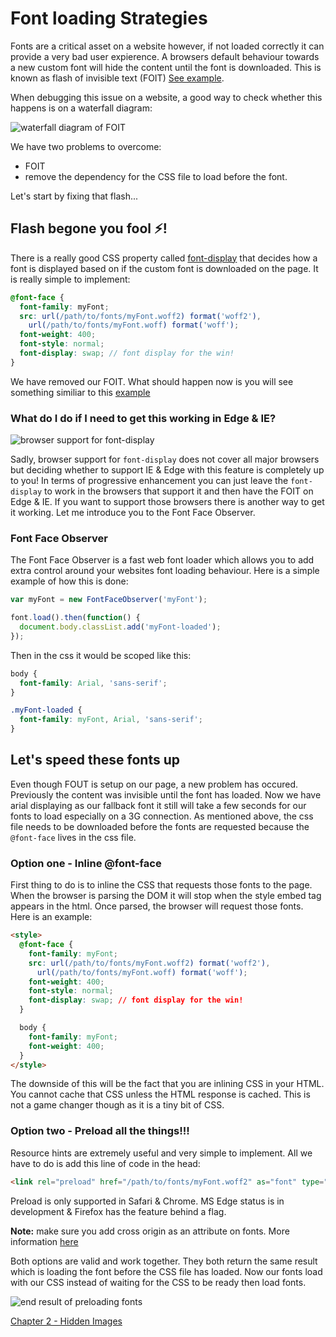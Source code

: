 # Font loading Strategies

Fonts are a critical asset on a website however, if not loaded correctly it can provide a very bad user expierence. A browsers default behaviour towards a new custom font will hide the content until the font is downloaded. This is known as flash of invisible text (FOIT) [See example](https://cloud.githubusercontent.com/assets/1369170/19876828/0aa7d0d6-9f97-11e6-86c8-b7e2c80a9986.gif).

When debugging this issue on a website, a good way to check whether this happens is on a waterfall diagram:

![waterfall diagram of FOIT](https://raw.githubusercontent.com/code-mattclaffey/performance-kit/master/01-font-loading-strategies/default-font-loading.png)

We have two problems to overcome:

- FOIT
- remove the dependency for the CSS file to load before the font.

Let's start by fixing that flash...

## Flash begone you fool ⚡️!

There is a really good CSS property called [font-display](https://developer.mozilla.org/en-US/docs/Web/CSS/@font-face/font-display) that decides how a font is displayed based on if the custom font is downloaded on the page. It is really simple to implement:

```scss
@font-face {
  font-family: myFont;
  src: url(/path/to/fonts/myFont.woff2) format('woff2'),
    url(/path/to/fonts/myFont.woff) format('woff');
  font-weight: 400;
  font-style: normal;
  font-display: swap; // font display for the win!
}
```

We have removed our FOIT. What should happen now is you will see something similiar to this [example](https://cloud.githubusercontent.com/assets/1369170/19876827/0aa5c8d6-9f97-11e6-81a2-13fa35f6bbc9.gif)


### What do I do if I need to get this working in Edge & IE?
![browser support for font-display](https://raw.githubusercontent.com/code-mattclaffey/performance-kit/master/01-font-loading-strategies/font-display-browser-support.png)

Sadly, browser support for `font-display` does not cover all major browsers but deciding whether to support IE & Edge with this feature is completely up to you! In terms of progressive enhancement you can just leave the `font-display` to work in the browsers that support it and then have the FOIT on Edge & IE. If you want to support those browsers there is another way to get it working. Let me introduce you to the Font Face Observer.

### Font Face Observer
The Font Face Observer is a fast web font loader which allows you to add extra control around your websites font loading behaviour. Here is a simple example of how this is done:

```js
var myFont = new FontFaceObserver('myFont');

font.load().then(function() {
  document.body.classList.add('myFont-loaded');
});
```

Then in the css it would be scoped like this:

```css
body {
  font-family: Arial, 'sans-serif';
}

.myFont-loaded {
  font-family: myFont, Arial, 'sans-serif';
}
```

## Let's speed these fonts up
Even though FOUT is setup on our page, a new problem has occured. Previously the content was invisible until the font has loaded. Now we have arial displaying as our fallback font it still will take a few seconds for our fonts to load especially on a 3G connection. As mentioned above, the css file needs to be downloaded before the fonts are requested because the `@font-face` lives in the css file.

### Option one - Inline @font-face
First thing to do is to inline the CSS that requests those fonts to the page. When the browser is parsing the DOM it will stop when the style embed tag appears in the html. Once parsed, the browser will request those fonts. Here is an example:

```html
<style>
  @font-face {
    font-family: myFont;
    src: url(/path/to/fonts/myFont.woff2) format('woff2'),
      url(/path/to/fonts/myFont.woff) format('woff');
    font-weight: 400;
    font-style: normal;
    font-display: swap; // font display for the win!
  }

  body {
    font-family: myFont;
    font-weight: 400;
  }
</style>
```

The downside of this will be the fact that you are inlining CSS in your HTML. You cannot cache that CSS unless the HTML response is cached. This is not a game changer though as it is a tiny bit of CSS.

### Option two - Preload all the things!!!

Resource hints are extremely useful and very simple to implement. All we have to do is add this line of code in the head:

```html
<link rel="preload" href="/path/to/fonts/myFont.woff2" as="font" type="font/woff2" crossorigin="">
```

Preload is only supported in Safari & Chrome. MS Edge status is in development & Firefox has the feature behind a flag.

**Note:** make sure you add cross origin as an attribute on fonts. More information [here](https://developer.mozilla.org/en-US/docs/Web/HTML/Preloading_content#Cross-origin_fetches)

Both options are valid and work together. They both return the same result which is loading the font before the CSS file has loaded. Now our fonts load with our CSS instead of waiting for the CSS to be ready then load fonts.

![end result of preloading fonts](https://raw.githubusercontent.com/code-mattclaffey/performance-kit/master/01-font-loading-strategies/preloading-and-font-display.png)

[Chapter 2 - Hidden Images](https://github.com/code-mattclaffey/performance-kit/tree/master/02-hidden-images/readme.md)


